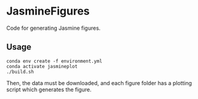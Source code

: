 # JasmineFigures
Code for generating Jasmine figures.

## Usage

```
conda env create -f environment.yml
conda activate jasmineplot
./build.sh
```
Then, the data must be downloaded, and each figure folder has a plotting script which generates the figure.

